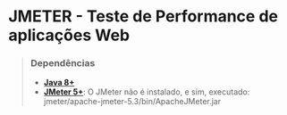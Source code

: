 # JMETER - Teste de Performance de aplicações Web
>### **Dependências**
>- **[Java 8+](https://www.java.com/pt-BR/download/manual.jsp)**
>- **[JMeter 5+](https://jmeter.apache.org/download_jmeter.cgi)**: O JMeter não é instalado, e sim, executado: jmeter/apache-jmeter-5.3/bin/ApacheJMeter.jar
